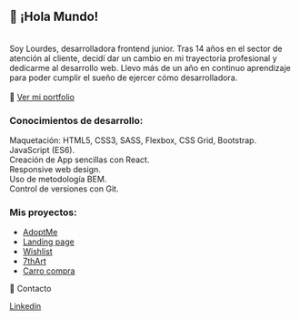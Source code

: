 <h2>👋 ¡Hola Mundo!</h2>
<br>
Soy Lourdes, desarrolladora frontend junior. Tras 14 años en el sector de atención al cliente, decidí dar un cambio en mi trayectoria profesional y dedicarme al desarrollo web. Llevo más de un año en continuo aprendizaje para poder cumplir el sueño de ejercer cómo desarrolladora.
<br>
<br>
👩 <a href="https://lougc.github.io/portfolio">Ver mi portfolio</a>


<h3>Conocimientos de desarrollo:</h3>

Maquetación: HTML5, CSS3, SASS, Flexbox, CSS Grid, Bootstrap.
<br>
JavaScript (ES6).
<br>
Creación de App sencillas con React.
<br>
Responsive web design.
<br>
Uso de metodología BEM.
<br>
Control de versiones con Git.

<h3>Mis proyectos:</h3>

<ul>
  <li><a href="https://lougc.github.io/adoptme/" target="_blank">AdoptMe</a></li>
  <li><a href="https://lougc.github.io/landingpage/" target="_blank">Landing page</a></li>
  <li><a href="https://lougc.github.io/wishlist/" target="_blank">Wishlist</a></li>
  <li><a href="https://lougc.github.io/7thart/" target="_blank">7thArt</a></li>
  <li><a href="https://lougc.github.io/carrocompra/#/" target="_blank">Carro compra</a></li>
</ul>
  
💬 Contacto

<a href="https://www.linkedin.com/in/lourdes-gonzalez-c" target="_blank">Linkedin<a>


